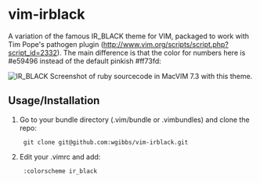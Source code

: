 # vim-irblack

A variation of the famous IR_BLACK theme for VIM, packaged to work with Tim Pope's pathogen plugin (http://www.vim.org/scripts/script.php?script_id=2332).
The main difference is that the color for numbers here is #e59496 instead of the default pinkish #ff73fd:

![IR_BLACK](http://stuff.imeos.org/persistent/vim-ir_black_ruby.png)
Screenshot of ruby sourcecode in MacVIM 7.3 with this theme.

## Usage/Installation

1. Go to your bundle directory (.vim/bundle or .vimbundles) and clone the repo:

        git clone git@github.com:wgibbs/vim-irblack.git

2. Edit your .vimrc and add:

        :colorscheme ir_black
